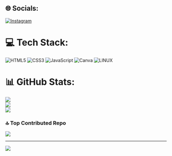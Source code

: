 
## 🌐 Socials:
[![Instagram](https://img.shields.io/badge/Instagram-%23E4405F.svg?logo=Instagram&logoColor=white)](https://instagram.com/siddiq_hafee) 

# 💻 Tech Stack:
![HTML5](https://img.shields.io/badge/html5-%23E34F26.svg?style=for-the-badge&logo=html5&logoColor=white) ![CSS3](https://img.shields.io/badge/css3-%231572B6.svg?style=for-the-badge&logo=css3&logoColor=white) ![JavaScript](https://img.shields.io/badge/javascript-%23323330.svg?style=for-the-badge&logo=javascript&logoColor=%23F7DF1E) ![Canva](https://img.shields.io/badge/Canva-%2300C4CC.svg?style=for-the-badge&logo=Canva&logoColor=white) ![LINUX](https://img.shields.io/badge/Linux-FCC624?style=for-the-badge&logo=linux&logoColor=black)
# 📊 GitHub Stats:
![](https://github-readme-stats.vercel.app/api?username=ABUBAKCAR-SIDDIQ&theme=vue&hide_border=false&include_all_commits=false&count_private=false)<br/>
![](https://github-readme-streak-stats.herokuapp.com/?user=ABUBAKCAR-SIDDIQ&theme=vue&hide_border=false)<br/>
![](https://github-readme-stats.vercel.app/api/top-langs/?username=ABUBAKCAR-SIDDIQ&theme=vue&hide_border=false&include_all_commits=false&count_private=false&layout=compact)

### 🔝 Top Contributed Repo
![](https://github-contributor-stats.vercel.app/api?username=ABUBAKCAR-SIDDIQ&limit=5&theme=dark&combine_all_yearly_contributions=true)

---
[![](https://visitcount.itsvg.in/api?id=ABUBAKCAR-SIDDIQ&icon=0&color=0)](https://visitcount.itsvg.in)

<!-- Proudly created with GPRM ( https://gprm.itsvg.in ) -->
